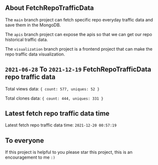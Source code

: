 ## About FetchRepoTrafficData

The `main` branch project can fetch specific repo everyday traffic data and save them in the MongoDB.

The `apis` branch project can expose the apis so that we can get our repo historical traffic data.

The `visualization` branch project is a frontend project that can make the repo traffic data visualization.

## `2021-06-28` To `2021-12-19` FetchRepoTrafficData repo traffic data

Total views data: `{ count: 577, uniques: 52 }`

Total clones data: `{ count: 444, uniques: 331 }`

## Latest fetch repo traffic data time

Latest fetch repo traffic data time: `2021-12-20 00:57:19`

## To everyone

If this project is helpful to you please star this project, this is an encouragement to me `:)`



